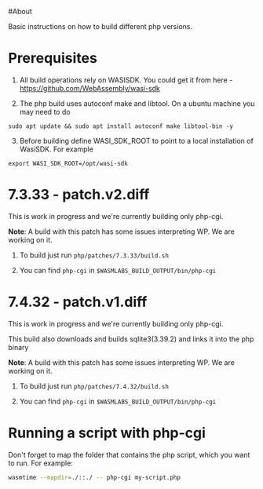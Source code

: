 #About

Basic instructions on how to build different php versions.

# Prerequisites

1. All build operations rely on WASISDK. You could get it from here - https://github.com/WebAssembly/wasi-sdk

2. The php build uses autoconf make and libtool. On a ubuntu machine you may need to do

```console
sudo apt update && sudo apt install autoconf make libtool-bin -y
```

3. Before building define WASI_SDK_ROOT to point to a local installation of WasiSDK. For example

```console
export WASI_SDK_ROOT=/opt/wasi-sdk
```

# 7.3.33 - patch.v2.diff

This is work in progress and we're currently building only php-cgi.

**Note**: A build with this patch has some issues interpreting WP. We are working on it. 

1. To build just run `php/patches/7.3.33/build.sh`

2. You can find `php-cgi` in `$WASMLABS_BUILD_OUTPUT/bin/php-cgi`

# 7.4.32 - patch.v1.diff

This is work in progress and we're currently building only php-cgi.

This build also downloads and builds sqlite3(3.39.2) and links it into the php binary

**Note**: A build with this patch has some issues interpreting WP. We are working on it. 

1. To build just run `php/patches/7.4.32/build.sh`

2. You can find `php-cgi` in `$WASMLABS_BUILD_OUTPUT/bin/php-cgi`

# Running a script with php-cgi

Don't forget to map the folder that contains the php script, which you want to run. For example:

```bash
wasmtime --mapdir=./::./ -- php-cgi my-script.php
```
